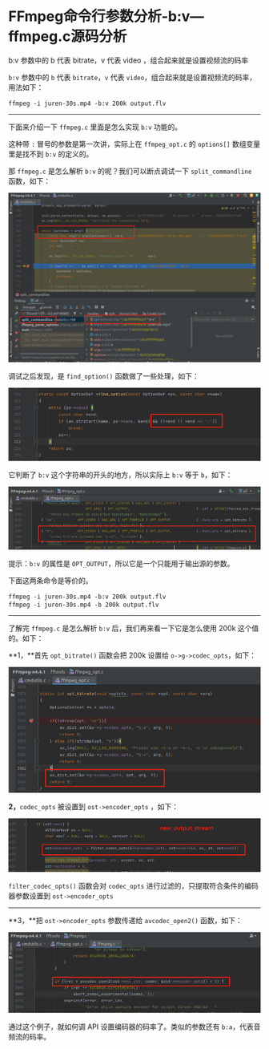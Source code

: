 # FFmpeg命令行参数分析-b:v—ffmpeg.c源码分析

<div id="meta-description---">b:v 参数中的 b 代表 bitrate，v 代表 video ，组合起来就是设置视频流的码率</div>

`b:v` 参数中的 `b` 代表 `bitrate`，`v` 代表 `video`，组合起来就是设置视频流的码率，用法如下：

```
ffmpeg -i juren-30s.mp4 -b:v 200k output.flv
```

---

下面来介绍一下 `ffmpeg.c` 里面是怎么实现 `b:v` 功能的。

这种带 `:` 冒号的参数是第一次讲，实际上在 `ffmpeg_opt.c` 的 `options[]` 数组变量里是找不到 `b:v` 的定义的。

那 `ffmpeg.c` 是怎么解析  `b:v`  的呢？我们可以断点调试一下 `split_commandline` 函数，如下：

![1-1](cmd_arg_bv\1-1.png)

调试之后发现，是 `find_option()` 函数做了一些处理，如下：

![1-2](cmd_arg_bv\1-2.png)

它判断了 `b:v` 这个字符串的开头的地方，所以实际上 `b:v` 等于 `b`，如下：

![1-3](cmd_arg_bv\1-3.png)

提示：`b:v` 的属性是 `OPT_OUTPUT`，所以它是一个只能用于输出源的参数。

下面这两条命令是等价的。

```
ffmpeg -i juren-30s.mp4 -b:v 200k output.flv
ffmpeg -i juren-30s.mp4 -b 200k output.flv
```

---

了解完 `ffmpeg.c` 是怎么解析 `b:v` 后，我们再来看一下它是怎么使用 200k 这个值的。如下：

**1，**首先 `opt_bitrate()` 函数会把 200k 设置给 `o->g->codec_opts`，如下：

![1-4](cmd_arg_bv\1-4.png)

**2，**`codec_opts` 被设置到 `ost->encoder_opts` ，如下：

![1-5](cmd_arg_bv\1-5.png)

`filter_codec_opts()` 函数会对 `codec_opts` 进行过滤的，只提取符合条件的编码器参数设置到 `ost->encoder_opts`  

---

**3，**把 `ost->encoder_opts` 参数传递给 `avcodec_open2()` 函数，如下：

![1-6](cmd_arg_bv\1-6.png)

通过这个例子，就如何调 API 设置编码器的码率了。类似的参数还有 `b:a`，代表音频流的码率。

